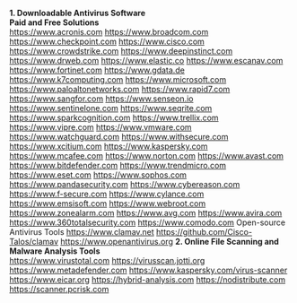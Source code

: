 **1. Downloadable Antivirus Software**
<br>
**Paid and Free Solutions**
<br>
https://www.acronis.com
https://www.broadcom.com
https://www.checkpoint.com
https://www.cisco.com
https://www.crowdstrike.com
https://www.deepinstinct.com
https://www.drweb.com
https://www.elastic.co
https://www.escanav.com
https://www.fortinet.com
https://www.gdata.de
https://www.k7computing.com
https://www.microsoft.com
https://www.paloaltonetworks.com
https://www.rapid7.com
https://www.sangfor.com
https://www.senseon.io
https://www.sentinelone.com
https://www.seqrite.com
https://www.sparkcognition.com
https://www.trellix.com
https://www.vipre.com
https://www.vmware.com
https://www.watchguard.com
https://www.withsecure.com
https://www.xcitium.com
https://www.kaspersky.com
https://www.mcafee.com
https://www.norton.com
https://www.avast.com
https://www.bitdefender.com
https://www.trendmicro.com
https://www.eset.com
https://www.sophos.com
https://www.pandasecurity.com
https://www.cybereason.com
https://www.f-secure.com
https://www.cylance.com
https://www.emsisoft.com
https://www.webroot.com
https://www.zonealarm.com
https://www.avg.com
https://www.avira.com
https://www.360totalsecurity.com
https://www.comodo.com
Open-source Antivirus Tools
https://www.clamav.net
https://github.com/Cisco-Talos/clamav
https://www.openantivirus.org
**2. Online File Scanning and Malware Analysis Tools**
<br>
https://www.virustotal.com
https://virusscan.jotti.org
https://www.metadefender.com
https://www.kaspersky.com/virus-scanner
https://www.eicar.org
https://hybrid-analysis.com
https://nodistribute.com
https://scanner.pcrisk.com
